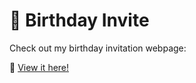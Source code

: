 # 🎉 Birthday Invite  

Check out my birthday invitation webpage:  

🔗 [View it here!](https://rajshree1126.github.io/Birthday-Invite/)  

